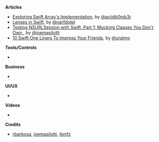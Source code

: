 **Articles**

* [Exploring Swift Array's Implementation](http://ankit.im/swift/2016/01/08/exploring-swift-array-implementation/), by [@aciidb0mb3r](https://twitter.com/aciidb0mb3r)
* [Lenses in Swift](http://narf.pl/posts/lenses-in-swift), by [@narfdotpl](https://twitter.com/narfdotpl)
* [Testing NSURLSession with Swift, Part 1: Mocking Classes You Don't Own
](http://masilotti.com/testing-nsurlsession-input/), by [@joemasilotti](https://twitter.com/joemasilotti)
* [10 Swift One Liners To Impress Your Friends](https://www.uraimo.com/2016/01/06/10-Swift-One-Liners-To-Impress-Your-Friends/), by [@uraimo](https://twitter.com/uraimo)

**Tools/Controls**

* 

**Business**

* 

**UI/UX**

* 

**Videos**

* 

**Credits**

* [rbarbosa](https://github.com/rbarbosa), [joemasilotti](https://github.com/joemasilotti), [lkmfz](https://github.com/lkmfz)
